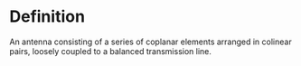 # Definition

An antenna consisting of a series of coplanar elements arranged in
colinear pairs, loosely coupled to a balanced transmission line.
